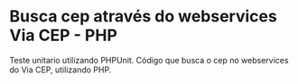 # Busca cep através do webservices Via CEP - PHP

Teste unitario utilizando PHPUnit.
Código que busca o cep no webservices do Via CEP, utilizando PHP.
